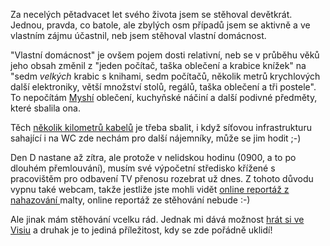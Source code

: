 <!-- dcterms:identifier = riderweblog#114 -->
<!-- dcterms:title = Lepší dvakrát vyhořet, než se jednou stěhovat? -->
<!-- np9:categoryId = 2 -->
<!-- x4w:category = Lidé a jiná zvěř -->
<!-- np9:authorId = 1 -->
<!-- np9:authorEmail = michal.valasek@altairis.cz -->
<!-- dcterms:creator = Michal Altair Valášek -->
<!-- dcterms:created = 2003-12-21T11:46:43+01:00 -->
<!-- dcterms:date = 2003-12-21T11:46:43+01:00 -->

Za necelých pětadvacet let svého života jsem se stěhoval devětkrát. Jednou, pravda, co batole, ale zbylých osm případů jsem se aktivně a ve vlastním zájmu účastnil, neb jsem stěhoval vlastní domácnost.

"Vlastní domácnost" je ovšem pojem dosti relativní, neb se v průběhu věků jeho obsah změnil z "jeden počítač, taška oblečení a krabice knížek" na "sedm *velkých* krabic s knihami, sedm počítačů, několik metrů krychlových další elektroniky, větší množství stolů, regálů, taška oblečení a tři postele". To nepočítám [Myshí](http://www.bestijka.cz/) oblečení, kuchyňské náčiní a další podivné předměty, které sbalila ona.

Těch [několik kilometrů kabelů](http://weblog.rider.cz/ShowRecord.aspx?day=20030603) je třeba sbalit, i když síťovou infrastrukturu sahající i na WC zde nechám pro další nájemníky, může se jim hodit ;-)

Den D nastane až zítra, ale protože v nelidskou hodinu (0900, a to po dlouhém přemlouvání), musím své výpočetní středisko křížené s pracovištěm pro odbavení TV přenosu rozebrat už dnes. Z tohoto důvodu vypnu také webcam, takže jestliže jste mohli vidět [online reportáž z nahazování ](http://weblog.rider.cz/ShowRecord.aspx?day=20030915)malty, online reportáž ze stěhování nebude :-)

Ale jinak mám stěhování vcelku rád. Jednak mi dává možnost [hrát si ve Visiu](https://www.cdn.altairis.cz/Blog/plan_novy.png) a druhak je to jediná příležitost, kdy se zde pořádně uklidí!